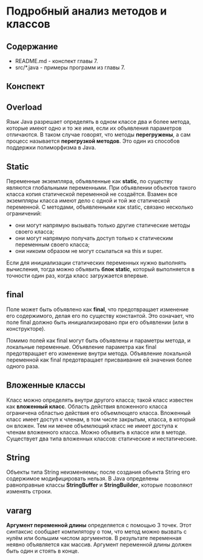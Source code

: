 # Подробный анализ методов и классов

## Содержание

* README.md - конспект главы 7.
* src/*.java - примеры программ из главы 7.

## Конспект

## Overload

Язык Java разрешает определять в одном классе два и более метода, которые имеют одно и то же имя, если их объявления 
параметров отличаются. В таком случае говорят, что методы **перегружены**, а сам процесс называется **перегрузкой методов**.
Это один из способов поддержки полиморфизма в Java.

## Static

Переменные экземпляра, объявленные как **static**, по существу являются глобальными переменными. При объявлении объектов
такого класса копия статической переменной не создаётся. Взамен все экземпляры класса имеют дело с одной и той же статической
переменной. С методами, объявленными как static, связано несколько ограничений:
* они могут напрямую вызывать только другие статические методы своего класса;
* они могут напрямую получать доступ только к статическим переменным своего класса;
* они никоим образом не могут ссылаться на this и super.

Если для инициализации статических переменных нужно выполнять вычисления, тогда можно объявить **блок static**, который выполняется
в точности один раз, когда класс загружается впервые.

## final

Поле может быть объявлено как **final**, что предотвращает изменение его содержимого, делая его по существу константой. Это означает, 
что поле final должно быть инициализировано при его объявлении (или в конструкторе).

Помимо полей как final могут быть объявлены и параметры метода, и локальные переменные. Объявление параметра как final предотвращает
его изменение внутри метода. Объявление локальной переменной как final предотвращает присваивание ей значения более одного раза.

## Вложенные классы

Класс можно определять внутри другого класса; такой класс известен как **вложенный класс**. Область действия вложенного класса
ограничена областью действия его объемлющего класса. Вложенный класс имеет доступ к членам, в том числе закрытым, класса, в который
он вложен. Тем ни менее объемлющий класс не имеет доступа к членам вложенного класса. Можно объявить в классе или в методе. Существует два
типа вложенных классов: статические и нестатические.

## String

Объекты типа String неизменяемы; после создания объекта String его содержимое модифицировать нельзя. В Java определены равноправные
классы **StringBuffer** и **StringBuilder**, которые позволяют изменять строки.

## vararg

**Аргумент переменной длины** определяется с помощью 3 точек. Этот синтаксис сообщает компилятору о том, что метод можно вызвать
с нулём или большим числом аргументов. В результате переменная неявно объявляется как массив. Аргумент переменной длины должен быть один
и стоять в конце.

